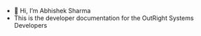 - 👋 Hi, I’m Abhishek Sharma
- This is the developer documentation for the OutRight Systems Developers
